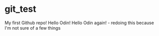 # git_test
My first Github repo!
Hello Odin!
Hello Odin again! - redoing this because I'm not sure of a few things